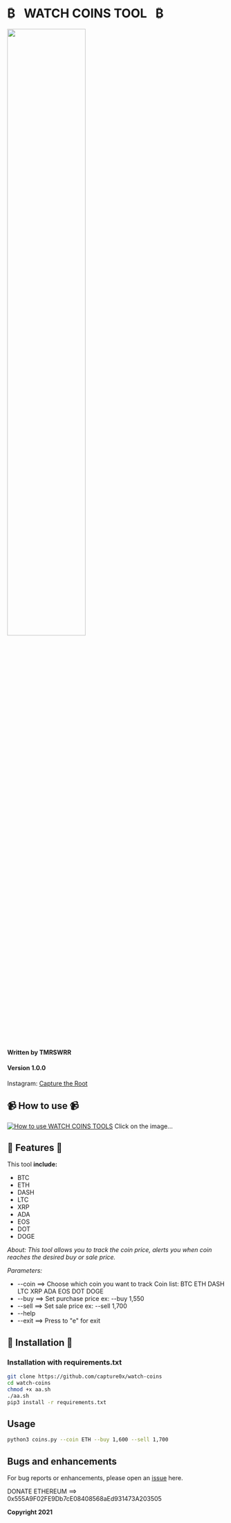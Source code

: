 # &#8383;     &nbsp;       WATCH COINS TOOL     &nbsp; &#8383;

<img src="https://i.imgur.com/qInUsuV.png" width="60%"></img>


#### Written by TMRSWRR
#### Version 1.0.0

Instagram: [Capture the Root](https://www.instagram.com/capturetheroot/)


## 📹 How to use 📹
[![How to use WATCH COINS TOOLS ](https://i.imgur.com/O3faDQq.png)](https://youtu.be/EV_fCFO79cY)
Click on the image...


## 🧰  Features  🧰
This tool **include:**
+ BTC 
+ ETH 
+ DASH 
+ LTC 
+ XRP 
+ ADA 
+ EOS 
+ DOT 
+ DOGE 

*About: This tool allows you to track the coin price,*
*alerts you when coin reaches the desired buy or sale price.*
                                        
*Parameters:*

+ --coin ==> Choose which coin you want to track
    Coin list:  BTC ETH DASH LTC XRP ADA EOS DOT DOGE 
+ --buy  ==> Set purchase price
       ex: --buy 1,550
+ --sell ==> Set sale price
       ex: --sell 1,700
+ --help
+ --exit ==> Press to "e" for exit

## 📀 Installation 📀
### Installation with requirements.txt


```bash
git clone https://github.com/capture0x/watch-coins
cd watch-coins
chmod +x aa.sh
./aa.sh
pip3 install -r requirements.txt
```
## Usage

```bash
python3 coins.py --coin ETH --buy 1,600 --sell 1,700

```



## Bugs and enhancements

For bug reports or enhancements, please open an [issue](https://github.com/capture0x/watch-coins/issues) here.

DONATE ETHEREUM ==> 0x555A9F02FE9Db7cE08408568aEd931473A203505

**Copyright 2021**
